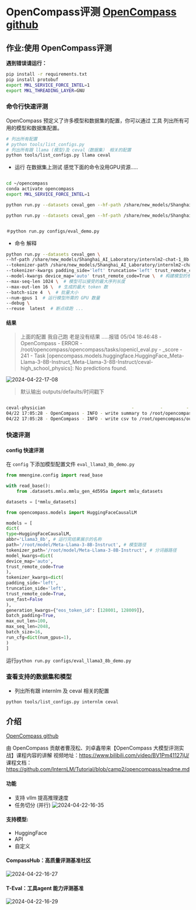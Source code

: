# OpenCompass评测 [OpenCompass github](https://github.com/open-compass/opencompass)

## 作业:使用 OpenCompass评测

**遇到错误请运行：**

```bash
pip install -r requirements.txt
pip install protobuf
export MKL_SERVICE_FORCE_INTEL=1
export MKL_THREADING_LAYER=GNU

```

### 命令行快速评测

OpenCompass 预定义了许多模型和数据集的配置，你可以通过 工具 列出所有可用的模型和数据集配置。

```bash
# 列出所有配置
# python tools/list_configs.py
# 列出所有跟 llama (模型)及 ceval（数据集） 相关的配置
python tools/list_configs.py llama ceval
```













- 运行   在数据集上测试 感觉下面的命令没用GPU资源.....

```bash

cd ~/opencompass
conda activate opencompass
export MKL_SERVICE_FORCE_INTEL=1

python run.py --datasets ceval_gen --hf-path /share/new_models/Shanghai_AI_Laboratory/internlm2-chat-1_8b   --tokenizer-path /share/new_models/Shanghai_AI_Laboratory/internlm2-chat-1_8b --tokenizer-kwargs padding_side='left' truncation='left' trust_remote_code=True --model-kwargs device_map='auto' trust_remote_code=True  --max-seq-len 2048   --max-out-len 16   --batch-size 8    --num-gpus 1 

python run.py --datasets ceval_gen --hf-path /share/new_models/Shanghai_AI_Laboratory/internlm2-chat-1_8b --tokenizer-path /share/new_models/Shanghai_AI_Laboratory/internlm2-chat-1_8b --tokenizer-kwargs padding_side='left' truncation='left' trust_remote_code=True --model-kwargs trust_remote_code=True device_map='auto' --max-seq-len 1024 --max-out-len 16 --batch-size 2 --num-gpus 1 --debug


＃python run.py configs/eval_demo.py

```

- 命令 解释 
```bash
python run.py --datasets ceval_gen \
--hf-path /share/new_models/Shanghai_AI_Laboratory/internlm2-chat-1_8b \  # HuggingFace 模型路径
--tokenizer-path /share/new_models/Shanghai_AI_Laboratory/internlm2-chat-1_8b \  # HuggingFace tokenizer 路径（如果与模型路径相同，可以省略）
--tokenizer-kwargs padding_side='left' truncation='left' trust_remote_code=True \  # 构建 tokenizer 的参数
--model-kwargs device_map='auto' trust_remote_code=True \  # 构建模型的参数
--max-seq-len 1024 \  # 模型可以接受的最大序列长度
--max-out-len 16 \  # 生成的最大 token 数
--batch-size 4  \  # 批量大小
--num-gpus 1  # 运行模型所需的 GPU 数量
--debug \ 
--reuse  latest  # 断点续跑 ...
```


####  结果  

> 上面的配置 我自己跑 老是没有结果 .....报错 05/04 18:46:48 - OpenCompass - ERROR - /root/opencompass/opencompass/tasks/openicl_eval.py - _score - 241 - Task [opencompass.models.huggingface.HuggingFace_Meta-Llama-3-8B-Instruct_Meta-Llama-3-8B-Instruct/ceval-high_school_physics]: No predictions found.

 ![2024-04-22-17-08](https://github.com/jingkeke/internLM2/assets/16113137/7c079449-ac43-4a9f-a66d-dcd0ee254147)

 > 默认输出 outputs/defaults/时间戳下


```bash

ceval-physician                                 -          -         -       -
04/22 17:05:28 - OpenCompass - INFO - write summary to /root/opencompass/outputs/default/20240422_170005/summary/summary_20240422_170005.txt
04/22 17:05:28 - OpenCompass - INFO - write csv to /root/opencompass/outputs/default/20240422_170005/summary/summary_20240422_170005.csv

```



### 快速评测

#### config 快速评测

在 `config` 下添加模型配置文件 `eval_llama3_8b_demo.py`

```python
from mmengine.config import read_base

with read_base():
    from .datasets.mmlu.mmlu_gen_4d595a import mmlu_datasets

datasets = [*mmlu_datasets]

from opencompass.models import HuggingFaceCausalLM

models = [
dict(
type=HuggingFaceCausalLM,
abbr='Llama3_8b', # 运行完结果展示的名称
path='/root/model/Meta-Llama-3-8B-Instruct', # 模型路径
tokenizer_path='/root/model/Meta-Llama-3-8B-Instruct', # 分词器路径
model_kwargs=dict(
device_map='auto',
trust_remote_code=True
),
tokenizer_kwargs=dict(
padding_side='left',
truncation_side='left',
trust_remote_code=True,
use_fast=False
),
generation_kwargs={"eos_token_id": [128001, 128009]},
batch_padding=True,
max_out_len=100,
max_seq_len=2048,
batch_size=16,
run_cfg=dict(num_gpus=1),
)
]
```



运行`python run.py configs/eval_llama3_8b_demo.py`




### 查看支持的数据集和模型
- 列出所有跟 internlm 及 ceval 相关的配置
```bash
python tools/list_configs.py internlm ceval

```



## 介绍 
[OpenCompass github](https://github.com/open-compass/opencompass)

由 OpenCompass 贡献者曹茂松、刘卓鑫带来【OpenCompass 大模型评测实战】课程内容的讲解
视频地址：https://www.bilibili.com/video/BV1Pm41127jU/
课程文档：https://github.com/InternLM/Tutorial/blob/camp2/opencompass/readme.md


#### 功能
- 支持 vllm 提高推理速度 
- 任务切分 (并行)
![2024-04-22-16-35](https://github.com/jingkeke/internLM2/assets/16113137/812bbe89-2a68-4f9a-8421-d6a6f9335831)


#### 支持模型:
- HuggingFace
- API
- 自定义



#### CompassHub：高质量评测基准社区

![2024-04-22-16-27](https://github.com/jingkeke/internLM2/assets/16113137/73dac1e1-30f4-4bcd-8d96-c0881152701b)


####  T-Eval：工具agent 能力评测基准

![2024-04-22-16-29](https://github.com/jingkeke/internLM2/assets/16113137/93468382-bfd1-4162-94f8-c58bd55b1458)

